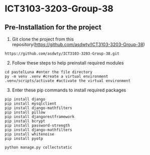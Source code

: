 # ICT3103-3203-Group-38

## Pre-Installation for the project

1. Git clone the project from this repository(https://github.com/asdwty/ICT3103-3203-Group-38)
``` 
https://github.com/asdwty/ICT3103-3203-Group-38.git
```

2. Follow these steps to help preinstall required modules
```
cd pastelLuna #enter the file directory
py -m venv .venv #create a virtual environment
.venv/scripts/activate #activate the virtual environment
```
3. Enter these pip commands to install required packages
```
pip install django
pip install mysqlclient
pip install django-mathfilters
pip install pillow
pip install djangorestframework
pip install bcrypt
pip install password-strength  
pip install django-mathfilters
pip install whitenoise
pip install pyotp

python manage.py collectstatic
```
